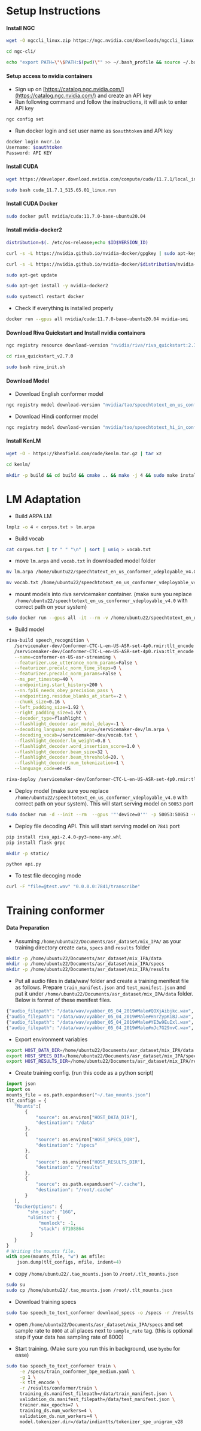 # Setup Instructions

#### Install NGC
```bash
wget -O ngccli_linux.zip https://ngc.nvidia.com/downloads/ngccli_linux.zip && unzip -o ngccli_linux.zip && chmod u+x ngc

cd ngc-cli/

echo "export PATH=\"\$PATH:$(pwd)\"" >> ~/.bash_profile && source ~/.bash_profile
```

#### Setup access to nvidia containers
- Sign up on [https://catalog.ngc.nvidia.com/](https://catalog.ngc.nvidia.com/) and create an API key
- Run following command and follow the instructions, it will ask to enter API key
```bash
ngc config set
```
- Run docker login and set user name as `$oauthtoken` and API key
```bash
docker login nvcr.io
Username: $oauthtoken
Password: API KEY
```

#### Install CUDA
```bash
wget https://developer.download.nvidia.com/compute/cuda/11.7.1/local_installers/cuda_11.7.1_515.65.01_linux.run

sudo bash cuda_11.7.1_515.65.01_linux.run
```

#### Install CUDA Docker
```bash 
sudo docker pull nvidia/cuda:11.7.0-base-ubuntu20.04
```

#### Install nvidia-docker2
```bash
distribution=$(. /etc/os-release;echo $ID$VERSION_ID)

curl -s -L https://nvidia.github.io/nvidia-docker/gpgkey | sudo apt-key add -

curl -s -L https://nvidia.github.io/nvidia-docker/$distribution/nvidia-docker.list | sudo tee /etc/apt/sources.list.d/nvidia-docker.list

sudo apt-get update

sudo apt-get install -y nvidia-docker2

sudo systemctl restart docker
```
- Check if everything is installed properly 
```bash
docker run --gpus all nvidia/cuda:11.7.0-base-ubuntu20.04 nvidia-smi
```

#### Download Riva Quickstart and Install nvidia containers
```bash
ngc registry resource download-version "nvidia/riva/riva_quickstart:2.7.0"
```
```bash
cd riva_quickstart_v2.7.0

sudo bash riva_init.sh
```

#### Download Model
- Download English conformer model
```bash
ngc registry model download-version "nvidia/tao/speechtotext_en_us_conformer:deployable_v4.0"
```
- Download Hindi conformer model
```bash
ngc registry model download-version "nvidia/tao/speechtotext_hi_in_conformer:deployable_2.0"
```

#### Install KenLM
```bash
wget -O - https://kheafield.com/code/kenlm.tar.gz | tar xz

cd kenlm/

mkdir -p build && cd build && cmake .. && make -j 4 && sudo make install
```

# LM Adaptation
- Build ARPA LM 
```bash
lmplz -o 4 < corpus.txt > lm.arpa
```
- Build vocab 
```bash
cat corpus.txt | tr " " "\n" | sort | uniq > vocab.txt
```

- move `lm.arpa` and `vocab.txt` in downloaded model folder
```bash
mv lm.arpa /home/ubuntu22/speechtotext_en_us_conformer_vdeployable_v4.0/

mv vocab.txt /home/ubuntu22/speechtotext_en_us_conformer_vdeployable_v4.0/
```

- mount models into riva servicemaker container. (make sure you replace `/home/ubuntu22/speechtotext_en_us_conformer_vdeployable_v4.0` with correct path on your system)
```bash
sudo docker run --gpus all -it --rm -v /home/ubuntu22/speechtotext_en_us_conformer_vdeployable_v4.0:/servicemaker-dev -v /home/ubuntu22/speechtotext_en_us_conformer_vdeployable_v4.0/deploy:/data --entrypoint="/bin/bash" nvcr.io/nvidia/riva/riva-speech:2.7.0-servicemaker
```
- Build model
```bash
riva-build speech_recognition \
   /servicemaker-dev/Conformer-CTC-L-en-US-ASR-set-4p0.rmir:tlt_encode \
   /servicemaker-dev/Conformer-CTC-L-en-US-ASR-set-4p0.riva:tlt_encode \
   --name=conformer-en-US-asr-streaming \
   --featurizer.use_utterance_norm_params=False \
   --featurizer.precalc_norm_time_steps=0 \
   --featurizer.precalc_norm_params=False \
   --ms_per_timestep=40 \
   --endpointing.start_history=200 \
   --nn.fp16_needs_obey_precision_pass \
   --endpointing.residue_blanks_at_start=-2 \
   --chunk_size=0.16 \
   --left_padding_size=1.92 \
   --right_padding_size=1.92 \
   --decoder_type=flashlight \
   --flashlight_decoder.asr_model_delay=-1 \
   --decoding_language_model_arpa=/servicemaker-dev/lm.arpa \
   --decoding_vocab=/servicemaker-dev/vocab.txt \
   --flashlight_decoder.lm_weight=0.8 \
   --flashlight_decoder.word_insertion_score=1.0 \
   --flashlight_decoder.beam_size=32 \
   --flashlight_decoder.beam_threshold=20. \
   --flashlight_decoder.num_tokenization=1 \
   --language_code=en-US
```

```bash
riva-deploy /servicemaker-dev/Conformer-CTC-L-en-US-ASR-set-4p0.rmir:tlt_encode /data/models
```
- Deploy model (make sure you replace `/home/ubuntu22/speechtotext_en_us_conformer_vdeployable_v4.0` with correct path on your system). This will start serving model on `50053` port
```bash
sudo docker run -d --init --rm  --gpus '"'device=0'"' -p 50053:50053 -v /home/ubuntu22/speechtotext_en_us_conformer_vdeployable_v4.0/deploy:/data --ulimit memlock=-1 --ulimit stack=67108864 --name riva-speech -p 8000 -p 8001 -p 8002 nvcr.io/nvidia/riva/riva-speech:2.7.0 start-riva --riva-uri=0.0.0.0:50053 --asr_service=true --tts_service=false --nlp_service=false
```

- Deploy file decoding API. This will start serving model on `7841` port
```bash
pip install riva_api-2.4.0-py3-none-any.whl
pip install flask grpc 

mkdir -p static/

python api.py
```
- To test file decoging mode
```bash
curl -F "file=@test.wav" "0.0.0.0:7841/transcribe"
```

# Training conformer

#### Data Preparation
- Assuming `/home/ubuntu22/Documents/asr_dataset/mix_IPA/` as your training directory create `data`, `specs` and `results` folder
```bash
mkdir -p /home/ubuntu22/Documents/asr_dataset/mix_IPA/data
mkdir -p /home/ubuntu22/Documents/asr_dataset/mix_IPA/specs
mkdir -p /home/ubuntu22/Documents/asr_dataset/mix_IPA/results
```
- Put all audio files in data/wav/ folder and create a training menifest file as follows. Prepare `train_manifest.json` and `test_manifest.json` and put it under `/home/ubuntu22/Documents/asr_dataset/mix_IPA/data` folder. Below is format of these menifest files.
```bash
{"audio_filepath": "/data/wav/vyabber_05_04_2019#Male#QOXjAibjkc.wav", "duration": 2.478125, "text": "GUD MORNING ME A2D1IT1Y BA2T1 KAR RAHA2 HU RELIGER HELTH INSHORANS SE"}
{"audio_filepath": "/data/wav/vyabber_05_04_2019#Male#HnrZypKiBJ.wav", "duration": 1.823, "text": "KIT1ANE FEMILI MEMBAR KE LIE POLASI PLA2N KAR RAHE A2P"}
{"audio_filepath": "/data/wav/vyabber_05_04_2019#Male#YE3w9EuIxl.wav", "duration": 2.896375, "text": "YA2 USAKA2 KUCHH OPAREI2SHAN HOGA2 NA2 CHA2R SA2L BA2D1 VO OPAREI2SHAN KAVAR HOGA2 NA2 BAS"}
{"audio_filepath": "/data/wav/vyabber_05_04_2019#Male#mJc7G29nvC.wav", "duration": 2.140375, "text": "SAR CHA2R SA2L KE BA2D1 OPAREI2SHAN KAVAR HOGA2"}
```
- Export environment variables
```bash
export HOST_DATA_DIR=/home/ubuntu22/Documents/asr_dataset/mix_IPA/data
export HOST_SPECS_DIR=/home/ubuntu22/Documents/asr_dataset/mix_IPA/specs
export HOST_RESULTS_DIR=/home/ubuntu22/Documents/asr_dataset/mix_IPA/results
```
- Create training config. (run this code as a python script)
```python
import json
import os
mounts_file = os.path.expanduser("~/.tao_mounts.json")
tlt_configs = {
   "Mounts":[
       {
           "source": os.environ["HOST_DATA_DIR"],
           "destination": "/data"
       },
       {
           "source": os.environ["HOST_SPECS_DIR"],
           "destination": "/specs"
       },
       {
           "source": os.environ["HOST_RESULTS_DIR"],
           "destination": "/results"
       },
       {
           "source": os.path.expanduser("~/.cache"),
           "destination": "/root/.cache"
       }
   ],
   "DockerOptions": {
        "shm_size": "16G",
        "ulimits": {
            "memlock": -1,
            "stack": 67108864
         }
   }
}
# Writing the mounts file.
with open(mounts_file, "w") as mfile:
    json.dump(tlt_configs, mfile, indent=4)
```
- copy `/home/ubuntu22/.tao_mounts.json` to `/root/.tlt_mounts.json`
```bash
sudo su
sudo cp /home/ubuntu22/.tao_mounts.json /root/.tlt_mounts.json
```
- Download training specs
```bash
sudo tao speech_to_text_conformer download_specs -o /specs -r /results
```
- open `/home/ubuntu22/Documents/asr_dataset/mix_IPA/specs` and set sample rate to `8000` at all places next to `sample_rate` tag. (this is optional step if your data has sampling rate of 8000)

- Start training. (Make sure you run this in background, use `byobu` for ease)
```bash
sudo tao speech_to_text_conformer train \
     -e /specs/train_conformer_bpe_medium.yaml \
     -g 1 \
     -k tlt_encode \
     -r /results/conformer/train \
     training_ds.manifest_filepath=/data/train_manifest.json \
     validation_ds.manifest_filepath=/data/test_manifest.json \
     trainer.max_epochs=7 \
     training_ds.num_workers=4 \
     validation_ds.num_workers=4 \
     model.tokenizer.dir=/data/indiantts/tokenizer_spe_unigram_v28
```
